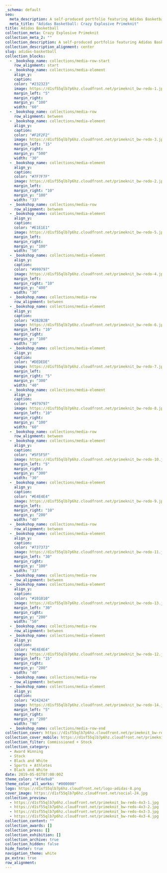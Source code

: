 ```yaml
---
_schema: default
seo:
  meta_description: A self-produced portfolio featuring Adidas Basketball apparel and footwear.
  meta_title: "Adidas Basketball: Crazy Explosive Primeknit"
title: Adidas Basketball
collection_meta: Crazy Explosive Primeknit
collection_meta_2: ""
collection_description: A self-produced portfolio featuring Adidas Basketball apparel and footwear.
collection_description_alignment: center
slug: adidas-basketball
collection_blocks:
  - _bookshop_name: collections/media-row-start
    row_alignment: start
  - _bookshop_name: collections/media-element
    align_y:
    caption:
    color: "#232323"
    image: https://d1sf55qlb7p6hz.cloudfront.net/primeknit_bw-redo-1.jpg
    margin_left: "5"
    margin_right:
    margin_y: "100"
    width: "60"
  - _bookshop_name: collections/media-row
    row_alignment: between
  - _bookshop_name: collections/media-element
    align_y:
    caption:
    color: "#F2F2F2"
    image: https://d1sf55qlb7p6hz.cloudfront.net/primeknit_bw-redo-3.jpg
    margin_left: "15"
    margin_right:
    margin_y: "500"
    width: "30"
  - _bookshop_name: collections/media-element
    align_y:
    caption:
    color: "#7F7F7F"
    image: https://d1sf55qlb7p6hz.cloudfront.net/primeknit_bw-redo-2.jpg
    margin_left:
    margin_right: "10"
    margin_y: "100"
    width: "33"
  - _bookshop_name: collections/media-row
    row_alignment: between
  - _bookshop_name: collections/media-element
    align_y:
    caption:
    color: "#E1E1E1"
    image: https://d1sf55qlb7p6hz.cloudfront.net/primeknit_bw-redo-5.jpg
    margin_left:
    margin_right:
    margin_y: "100"
    width: "50"
  - _bookshop_name: collections/media-element
    align_y:
    caption:
    color: "#999797"
    image: https://d1sf55qlb7p6hz.cloudfront.net/primeknit_bw-redo-4.jpg
    margin_left:
    margin_right: "10"
    margin_y: "400"
    width: "30"
  - _bookshop_name: collections/media-row
    row_alignment: between
  - _bookshop_name: collections/media-element
    align_y:
    caption:
    color: "#2B2B2B"
    image: https://d1sf55qlb7p6hz.cloudfront.net/primeknit_bw-redo-6.jpg
    margin_left: "10"
    margin_right:
    margin_y: "100"
    width: "30"
  - _bookshop_name: collections/media-element
    align_y:
    caption:
    color: "#DEDEDE"
    image: https://d1sf55qlb7p6hz.cloudfront.net/primeknit_bw-redo-7.jpg
    margin_left:
    margin_right: "5"
    margin_y: "300"
    width: "40"
  - _bookshop_name: collections/media-element
    align_y:
    caption:
    color: "#979797"
    image: https://d1sf55qlb7p6hz.cloudfront.net/primeknit_bw-redo-8.jpg
    margin_left: "10"
    margin_right:
    margin_y: "100"
    width: "60"
  - _bookshop_name: collections/media-row
    row_alignment: between
  - _bookshop_name: collections/media-element
    align_y:
    caption:
    color: "#5F5F5F"
    image: https://d1sf55qlb7p6hz.cloudfront.net/primeknit_bw-redo-10.jpg
    margin_left: "5"
    margin_right:
    margin_y: "300"
    width: "30"
  - _bookshop_name: collections/media-element
    align_y:
    caption:
    color: "#E4E4E4"
    image: https://d1sf55qlb7p6hz.cloudfront.net/primeknit_bw-redo-9.jpg
    margin_left:
    margin_right: "10"
    margin_y: "200"
    width: "40"
  - _bookshop_name: collections/media-row
    row_alignment: between
  - _bookshop_name: collections/media-element
    align_y:
    caption:
    color: "#737373"
    image: https://d1sf55qlb7p6hz.cloudfront.net/primeknit_bw-redo-11.jpg
    margin_left: "30"
    margin_right:
    margin_y: "100"
    width: "33"
  - _bookshop_name: collections/media-row
    row_alignment: between
  - _bookshop_name: collections/media-element
    align_y:
    caption:
    color: "#101010"
    image: https://d1sf55qlb7p6hz.cloudfront.net/primeknit_bw-redo-13.jpg
    margin_left: "30"
    margin_right:
    margin_y: "200"
    width: "50"
  - _bookshop_name: collections/media-row
    row_alignment: between
  - _bookshop_name: collections/media-element
    align_y:
    caption:
    color: "#E4E4E4"
    image: https://d1sf55qlb7p6hz.cloudfront.net/primeknit_bw-redo-12.jpg
    margin_left: "15"
    margin_right:
    margin_y: "200"
    width: "40"
  - _bookshop_name: collections/media-row
    row_alignment: between
  - _bookshop_name: collections/media-element
    align_y:
    caption:
    color: "#242424"
    image: https://d1sf55qlb7p6hz.cloudfront.net/primeknit_bw-redo-14.jpg
    margin_left: "5"
    margin_right:
    margin_y: "200"
    width: "90"
  - _bookshop_name: collections/media-row-end
collection_cover: https://d1sf55qlb7p6hz.cloudfront.net/primeknit_bw-redo-horizontal-1.jpg
collection_cover_mobile: https://d1sf55qlb7p6hz.cloudfront.net/primeknit_bw-redo-vertical-1.jpg
collection_filter: Commissioned + Stock
collection_category:
  - Award Winning
  - Stock
  - Black and White
  - Sports + Athletes
  - Black and White
date: 2019-05-01T07:00:00Z
theme_color: "#f4e9a8"
theme_color_all_works: "#000000"
logo: https://d1sf55qlb7p6hz.cloudfront.net/logo-adidas-8.png
cover_image: https://d1sf55qlb7p6hz.cloudfront.net/social-24.jpg
collection_preview:
  - https://d1sf55qlb7p6hz.cloudfront.net/primeknit_bw-redo-4x3-1.jpg
  - https://d1sf55qlb7p6hz.cloudfront.net/primeknit_bw-redo-4x3-2.jpg
  - https://d1sf55qlb7p6hz.cloudfront.net/primeknit_bw-redo-4x3-3.jpg
  - https://d1sf55qlb7p6hz.cloudfront.net/primeknit_bw-redo-4x3-4.jpg
collection_content: ""
collection_awards: []
collection_press: []
collection_exhibition: []
collection_archive: true
collection_hidden: false
hide_footer: true
navigation_theme: white
px_extra: true
row_alignment:
---
```

